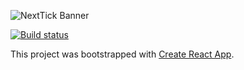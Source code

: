 ![NextTick Banner](https://raw.githubusercontent.com/dangmai/nexttick/master/src/components/MainWindow/nexttick-banner.png)

[![Build status](https://ci.appveyor.com/api/projects/status/gm80cqmh5uj8hg5b?svg=true)](https://ci.appveyor.com/project/dangmai/nexttick)

This project was bootstrapped with [Create React App](https://github.com/facebook/create-react-app).
